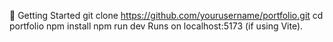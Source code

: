 🚀 Getting Started
git clone https://github.com/yourusername/portfolio.git
cd portfolio
npm install
npm run dev
Runs on localhost:5173 (if using Vite).
